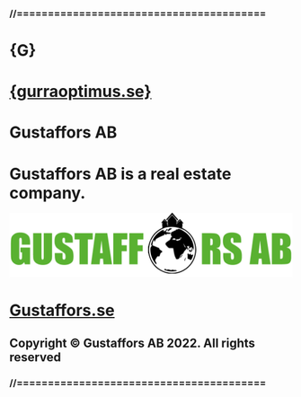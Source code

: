 ### //========================================
# {G}
# [{gurraoptimus.se}](https://gurraoptimus.se)
# Gustaffors AB
# Gustaffors AB is a real estate company.
![Gustaffors AB](https://raw.githubusercontent.com/gurraoptimus/gustaffors.se/main/img/Gustaffors(AB-0.6).png)
# [Gustaffors.se](https://gustaffors.se)
## Copyright © Gustaffors AB 2022. All rights reserved
### //========================================
